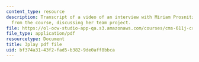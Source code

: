 ```yaml
---
content_type: resource
description: Transcript of a video of an interview with Miriam Prosnitz, a student
  from the course, discussing her team project.
file: https://ol-ocw-studio-app-qa.s3.amazonaws.com/courses/cms-611j-creating-video-games-fall-2014/bf374a3143f2fad5b3829de0aff8bbca_-3ixsZ7fBUI.pdf
file_type: application/pdf
resourcetype: Document
title: 3play pdf file
uid: bf374a31-43f2-fad5-b382-9de0aff8bbca
---
```

